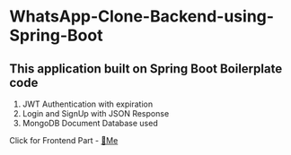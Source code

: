 # WhatsApp-Clone-Backend-using-Spring-Boot

## This application built on Spring Boot Boilerplate code

1. JWT Authentication with expiration
2. Login and SignUp with JSON Response
3. MongoDB Document Database used
   

Click for Frontend Part - [🫰Me](https://github.com/gamitej/WhatsApp-Clone-Frontend)

